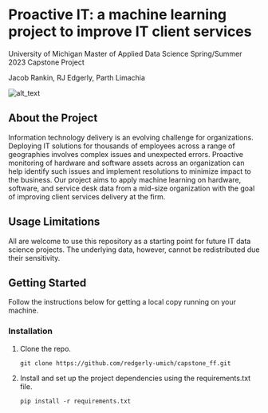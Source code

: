 # Proactive IT: a machine learning project to improve IT client services
University of Michigan Master of Applied Data Science Spring/Summer 2023 Capstone Project

Jacob Rankin, RJ Edgerly, Parth Limachia

![alt_text](https://github.com/redgerly-umich/capstone_ff/blob/main/images/ProjectLogo.png?raw=true)

## About the Project
Information technology delivery is an evolving challenge for organizations. Deploying IT solutions for thousands of employees across a range of geographies involves complex issues and unexpected errors. Proactive monitoring of hardware and software assets across an organization can help identify such issues and implement resolutions to minimize impact to the business. Our project aims to apply machine learning on hardware, software, and service desk data from a mid-size organization with the goal of improving client services delivery at the firm.

## Usage Limitations
All are welcome to use this repository as a starting point for future IT data science projects. The underlying data, however, cannot be redistributed due their sensitivity. 

## Getting Started
Follow the instructions below for getting a local copy running on your machine.

### Installation
1. Clone the repo.
   ```
   git clone https://github.com/redgerly-umich/capstone_ff.git
   ```
2. Install and set up the project dependencies using the requirements.txt file.
   ```
   pip install -r requirements.txt
   ```
